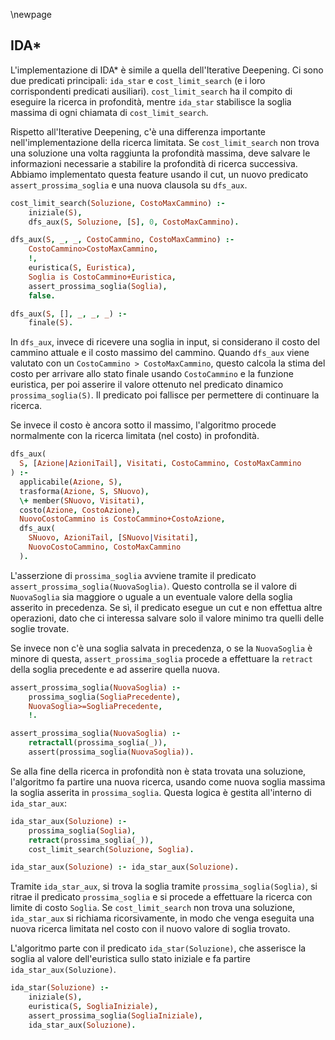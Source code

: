 \newpage

## IDA\*

L'implementazione di IDA\* è simile a quella dell'Iterative Deepening. Ci sono
due predicati principali: `ida_star` e `cost_limit_search` (e i loro
corrispondenti predicati ausiliari). `cost_limit_search` ha il compito di
eseguire la ricerca in profondità, mentre `ida_star` stabilisce la soglia
massima di ogni chiamata di `cost_limit_search`.

Rispetto all'Iterative Deepening, c'è una differenza importante
nell'implementazione della ricerca limitata. Se `cost_limit_search` non trova
una soluzione una volta raggiunta la profondità massima, deve salvare le
informazioni necessarie a stabilire la profondità di ricerca successiva.
Abbiamo implementato questa feature usando il cut, un nuovo predicato
`assert_prossima_soglia` e una nuova clausola su `dfs_aux`.

```prolog
cost_limit_search(Soluzione, CostoMaxCammino) :-
    iniziale(S),
    dfs_aux(S, Soluzione, [S], 0, CostoMaxCammino).

dfs_aux(S, _, _, CostoCammino, CostoMaxCammino) :-
    CostoCammino>CostoMaxCammino,
    !,
    euristica(S, Euristica),
    Soglia is CostoCammino+Euristica,
    assert_prossima_soglia(Soglia),
    false.

dfs_aux(S, [], _, _, _) :-
    finale(S).
```

In `dfs_aux`, invece di ricevere una soglia in input, si considerano il costo
del cammino attuale e il costo massimo del cammino. Quando `dfs_aux` viene
valutato con un `CostoCammino > CostoMaxCammino`, questo calcola la stima del
costo per arrivare allo stato finale usando `CostoCammino` e la funzione
euristica, per poi asserire il valore ottenuto nel predicato dinamico
`prossima_soglia(S)`. Il predicato poi fallisce per permettere di continuare la
ricerca.

Se invece il costo è ancora sotto il massimo, l'algoritmo procede normalmente
con la ricerca limitata (nel costo) in profondità.

```prolog
dfs_aux(
  S, [Azione|AzioniTail], Visitati, CostoCammino, CostoMaxCammino
) :-
  applicabile(Azione, S),
  trasforma(Azione, S, SNuovo),
  \+ member(SNuovo, Visitati),
  costo(Azione, CostoAzione),
  NuovoCostoCammino is CostoCammino+CostoAzione,
  dfs_aux(
    SNuovo, AzioniTail, [SNuovo|Visitati],
    NuovoCostoCammino, CostoMaxCammino
  ).
```

L'asserzione di `prossima_soglia` avviene tramite il predicato
`assert_prossima_soglia(NuovaSoglia)`. Questo controlla se il valore di
`NuovaSoglia` sia maggiore o uguale a un eventuale valore della soglia asserito
in precedenza. Se sì, il predicato esegue un cut e non effettua altre
operazioni, dato che ci interessa salvare solo il valore minimo tra quelli delle soglie trovate.

Se invece non c'è una soglia salvata in precedenza, o se la `NuovaSoglia` è
minore di questa, `assert_prossima_soglia` procede a effettuare la `retract`
della soglia precedente e ad asserire quella nuova.

```prolog
assert_prossima_soglia(NuovaSoglia) :-
    prossima_soglia(SogliaPrecedente),
    NuovaSoglia>=SogliaPrecedente,
    !.

assert_prossima_soglia(NuovaSoglia) :-
    retractall(prossima_soglia(_)),
    assert(prossima_soglia(NuovaSoglia)).
```

Se alla fine della ricerca in profondità non è stata trovata una soluzione,
l'algoritmo fa partire una nuova ricerca, usando come nuova soglia massima la
soglia asserita in `prossima_soglia`. Questa logica è gestita
all'interno di `ida_star_aux`:

```prolog
ida_star_aux(Soluzione) :-
    prossima_soglia(Soglia),
    retract(prossima_soglia(_)),
    cost_limit_search(Soluzione, Soglia).

ida_star_aux(Soluzione) :- ida_star_aux(Soluzione).
```

Tramite `ida_star_aux`, si trova la soglia tramite `prossima_soglia(Soglia)`, si
ritrae il predicato `prossima_soglia` e si procede a
effettuare la ricerca con limite di costo `Soglia`.
Se `cost_limit_search` non trova una soluzione, `ida_star_aux` si richiama
ricorsivamente, in modo che venga eseguita una nuova ricerca limitata nel
costo con il nuovo valore di soglia trovato.

L'algoritmo parte con il predicato `ida_star(Soluzione)`, che asserisce la
soglia al valore dell'euristica sullo stato iniziale e fa partire
`ida_star_aux(Soluzione)`.

```prolog
ida_star(Soluzione) :-
    iniziale(S),
    euristica(S, SogliaIniziale),
    assert_prossima_soglia(SogliaIniziale),
    ida_star_aux(Soluzione).
```
